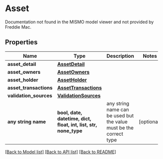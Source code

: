 # Asset

Documentation not found in the MISMO model viewer and not provided by Freddie Mac.

## Properties
Name | Type | Description | Notes
------------ | ------------- | ------------- | -------------
**asset_detail** | [**AssetDetail**](AssetDetail.md) |  | 
**asset_owners** | [**AssetOwners**](AssetOwners.md) |  | 
**asset_holder** | [**AssetHolder**](AssetHolder.md) |  | 
**asset_transactions** | [**AssetTransactions**](AssetTransactions.md) |  | 
**validation_sources** | [**ValidationSources**](ValidationSources.md) |  | 
**any string name** | **bool, date, datetime, dict, float, int, list, str, none_type** | any string name can be used but the value must be the correct type | [optional]

[[Back to Model list]](../README.md#documentation-for-models) [[Back to API list]](../README.md#documentation-for-api-endpoints) [[Back to README]](../README.md)


